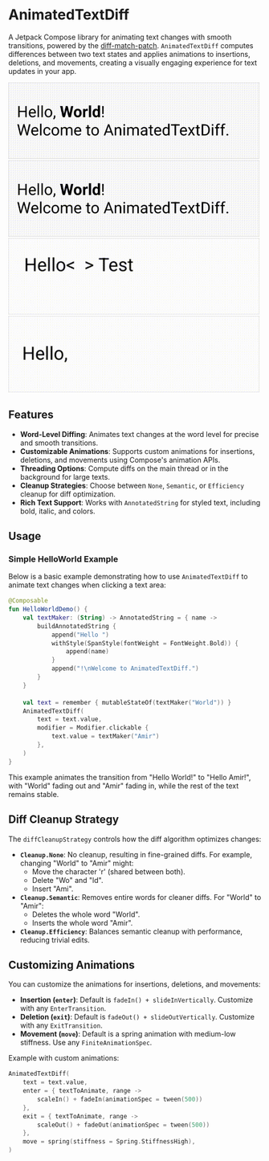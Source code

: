 # AnimatedTextDiff

A Jetpack Compose library for animating text changes with smooth transitions, powered by the [diff-match-patch](https://github.com/google/diff-match-patch). `AnimatedTextDiff` computes differences between two text states and applies animations to insertions, deletions, and movements, creating a visually engaging experience for text updates in your app.

<img width=500 src="./demo/test.gif"/>

<img width=500 src="./demo/test2.gif"/>

<img width=500 src="./demo/test3.gif"/>

<img width=500 src="./demo/test4.gif"/>

## Features
- **Word-Level Diffing**: Animates text changes at the word level for precise and smooth transitions.
- **Customizable Animations**: Supports custom animations for insertions, deletions, and movements using Compose's animation APIs.
- **Threading Options**: Compute diffs on the main thread or in the background for large texts.
- **Cleanup Strategies**: Choose between `None`, `Semantic`, or `Efficiency` cleanup for diff optimization.
- **Rich Text Support**: Works with `AnnotatedString` for styled text, including bold, italic, and colors.

## Usage
### Simple HelloWorld Example

Below is a basic example demonstrating how to use `AnimatedTextDiff` to animate text changes when clicking a text area:

```kotlin
@Composable
fun HelloWorldDemo() {
    val textMaker: (String) -> AnnotatedString = { name ->
        buildAnnotatedString {
            append("Hello ")
            withStyle(SpanStyle(fontWeight = FontWeight.Bold)) {
                append(name)
            }
            append("!\nWelcome to AnimatedTextDiff.")
        }
    }

    val text = remember { mutableStateOf(textMaker("World")) }
    AnimatedTextDiff(
        text = text.value,
        modifier = Modifier.clickable {
            text.value = textMaker("Amir")
        },
    )
}
```

This example animates the transition from "Hello World!" to "Hello Amir!", with "World" fading out and "Amir" fading in, while the rest of the text remains stable.

## Diff Cleanup Strategy
The `diffCleanupStrategy` controls how the diff algorithm optimizes changes:

- **`Cleanup.None`**: No cleanup, resulting in fine-grained diffs. For example, changing "World" to "Amir" might:
  - Move the character 'r' (shared between both).
  - Delete "Wo" and "ld".
  - Insert "Ami".
- **`Cleanup.Semantic`**: Removes entire words for cleaner diffs. For "World" to "Amir":
  - Deletes the whole word "World".
  - Inserts the whole word "Amir".
- **`Cleanup.Efficiency`**: Balances semantic cleanup with performance, reducing trivial edits.

## Customizing Animations
You can customize the animations for insertions, deletions, and movements:

- **Insertion (`enter`)**: Default is `fadeIn() + slideInVertically`. Customize with any `EnterTransition`.
- **Deletion (`exit`)**: Default is `fadeOut() + slideOutVertically`. Customize with any `ExitTransition`.
- **Movement (`move`)**: Default is a spring animation with medium-low stiffness. Use any `FiniteAnimationSpec`.

Example with custom animations:
```kotlin
AnimatedTextDiff(
    text = text.value,
    enter = { textToAnimate, range ->
        scaleIn() + fadeIn(animationSpec = tween(500))
    },
    exit = { textToAnimate, range ->
        scaleOut() + fadeOut(animationSpec = tween(500))
    },
    move = spring(stiffness = Spring.StiffnessHigh),
)
```
